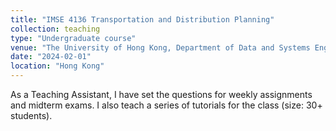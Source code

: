 ```yaml
---
title: "IMSE 4136 Transportation and Distribution Planning"
collection: teaching
type: "Undergraduate course"
venue: "The University of Hong Kong, Department of Data and Systems Engineering"
date: "2024-02-01"
location: "Hong Kong"
---
```


As a Teaching Assistant, I have set the questions for weekly assignments and midterm exams. I also teach a series of tutorials for the class (size: 30+ students).

